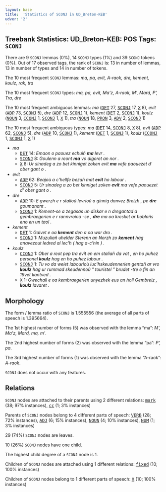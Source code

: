 ```yaml
---
layout: base
title:  'Statistics of SCONJ in UD_Breton-KEB'
udver: '2'
---
```


## Treebank Statistics: UD_Breton-KEB: POS Tags: `SCONJ`

There are 9 `SCONJ` lemmas (0%), 14 `SCONJ` types (1%) and 39 `SCONJ` tokens (0%).
Out of 17 observed tags, the rank of `SCONJ` is: 13 in number of lemmas, 13 in number of types and 14 in number of tokens.

The 10 most frequent `SCONJ` lemmas: <em>ma, pa, evit, A-raok, dre, kement, koulz, rak, tra</em>

The 10 most frequent `SCONJ` types:  <em>ma, pa, evit, Ma'z, A-raok, M', Mard, P', Tra, dre</em>

The 10 most frequent ambiguous lemmas: <em>ma</em> (<tt><a href="br_keb-pos-DET.html">DET</a></tt> 27, <tt><a href="br_keb-pos-SCONJ.html">SCONJ</a></tt> 17, <tt><a href="br_keb-pos-X.html">X</a></tt> 8), <em>evit</em> (<tt><a href="br_keb-pos-ADP.html">ADP</a></tt> 73, <tt><a href="br_keb-pos-SCONJ.html">SCONJ</a></tt> 5), <em>dre</em> (<tt><a href="br_keb-pos-ADP.html">ADP</a></tt> 12, <tt><a href="br_keb-pos-SCONJ.html">SCONJ</a></tt> 1), <em>kement</em> (<tt><a href="br_keb-pos-DET.html">DET</a></tt> 2, <tt><a href="br_keb-pos-SCONJ.html">SCONJ</a></tt> 1), <em>koulz</em> (<tt><a href="br_keb-pos-NOUN.html">NOUN</a></tt> 3, <tt><a href="br_keb-pos-CCONJ.html">CCONJ</a></tt> 1, <tt><a href="br_keb-pos-SCONJ.html">SCONJ</a></tt> 1, <tt><a href="br_keb-pos-X.html">X</a></tt> 1), <em>tra</em> (<tt><a href="br_keb-pos-NOUN.html">NOUN</a></tt> 18, <tt><a href="br_keb-pos-PRON.html">PRON</a></tt> 3, <tt><a href="br_keb-pos-ADV.html">ADV</a></tt> 2, <tt><a href="br_keb-pos-SCONJ.html">SCONJ</a></tt> 1)

The 10 most frequent ambiguous types:  <em>ma</em> (<tt><a href="br_keb-pos-DET.html">DET</a></tt> 14, <tt><a href="br_keb-pos-SCONJ.html">SCONJ</a></tt> 8, <tt><a href="br_keb-pos-X.html">X</a></tt> 8), <em>evit</em> (<tt><a href="br_keb-pos-ADP.html">ADP</a></tt> 62, <tt><a href="br_keb-pos-SCONJ.html">SCONJ</a></tt> 5), <em>dre</em> (<tt><a href="br_keb-pos-ADP.html">ADP</a></tt> 10, <tt><a href="br_keb-pos-SCONJ.html">SCONJ</a></tt> 1), <em>kement</em> (<tt><a href="br_keb-pos-DET.html">DET</a></tt> 1, <tt><a href="br_keb-pos-SCONJ.html">SCONJ</a></tt> 1), <em>koulz</em> (<tt><a href="br_keb-pos-CCONJ.html">CCONJ</a></tt> 1, <tt><a href="br_keb-pos-SCONJ.html">SCONJ</a></tt> 1, <tt><a href="br_keb-pos-X.html">X</a></tt> 1)


* <em>ma</em>
  * <tt><a href="br_keb-pos-DET.html">DET</a></tt> 14: <em>Emaon o paouez echuiñ <b>ma</b> levr .</em>
  * <tt><a href="br_keb-pos-SCONJ.html">SCONJ</a></tt> 8: <em>Goulenn a reont <b>ma</b> vo digoret an nor .</em>
  * <tt><a href="br_keb-pos-X.html">X</a></tt> 8: <em>Ur sinadeg a zo bet kinniget zoken evit <b>ma</b> vefe paouezet d' ober gant o .</em>
* <em>evit</em>
  * <tt><a href="br_keb-pos-ADP.html">ADP</a></tt> 62: <em>Beajoù a c'hellfe bezañ mat <b>evit</b> ho labour .</em>
  * <tt><a href="br_keb-pos-SCONJ.html">SCONJ</a></tt> 5: <em>Ur sinadeg a zo bet kinniget zoken <b>evit</b> ma vefe paouezet d' ober gant o .</em>
* <em>dre</em>
  * <tt><a href="br_keb-pos-ADP.html">ADP</a></tt> 10: <em>E gwerzh e r stalioù levrioù a ginnig danvez Breizh , pe <b>dre</b> goumanant .</em>
  * <tt><a href="br_keb-pos-SCONJ.html">SCONJ</a></tt> 1: <em>Kement-se a zegasas un diskar e n dregantad a gembraegerien e r rannvroioù -se , <b>dre</b> ma oa kresket ar boblañs eno en un taol .</em>
* <em>kement</em>
  * <tt><a href="br_keb-pos-DET.html">DET</a></tt> 1: <em>Galvet e oa <b>kement</b> den a oa war dro .</em>
  * <tt><a href="br_keb-pos-SCONJ.html">SCONJ</a></tt> 1: <em>Muzuliañ uhelder Sterenn an Norzh zo <b>kement</b> hag anavezout ledred al lec'h ( hag a-c'hin ) .</em>
* <em>koulz</em>
  * <tt><a href="br_keb-pos-CCONJ.html">CCONJ</a></tt> 1: <em>Ober a reot pep tra evit en em staliañ da vat , en ho puhez personel <b>koulz</b> hag en ho puhez labour .</em>
  * <tt><a href="br_keb-pos-SCONJ.html">SCONJ</a></tt> 1: <em>Tu vo da welet labourioù luc'hskeudennerien gentañ ar vro <b>koulz</b> hag ur rummad skeudennoù " touristel " brudet -tre e fin an 19vet kantved .</em>
  * <tt><a href="br_keb-pos-X.html">X</a></tt> 1: <em>Gwechall e oa kembraegerien unyezhek eus an holl Gembreiz , <b>koulz</b> lavaret .</em>

## Morphology

The form / lemma ratio of `SCONJ` is 1.555556 (the average of all parts of speech is 1.395664).

The 1st highest number of forms (5) was observed with the lemma “ma”: <em>M', Ma'z, Mard, ma, m’</em>.

The 2nd highest number of forms (2) was observed with the lemma “pa”: <em>P', pa</em>.

The 3rd highest number of forms (1) was observed with the lemma “A-raok”: <em>A-raok</em>.

`SCONJ` does not occur with any features.


## Relations

`SCONJ` nodes are attached to their parents using 2 different relations: <tt><a href="br_keb-dep-mark.html">mark</a></tt> (38; 97% instances), <tt><a href="br_keb-dep-cc.html">cc</a></tt> (1; 3% instances)

Parents of `SCONJ` nodes belong to 4 different parts of speech: <tt><a href="br_keb-pos-VERB.html">VERB</a></tt> (28; 72% instances), <tt><a href="br_keb-pos-ADJ.html">ADJ</a></tt> (6; 15% instances), <tt><a href="br_keb-pos-NOUN.html">NOUN</a></tt> (4; 10% instances), <tt><a href="br_keb-pos-NUM.html">NUM</a></tt> (1; 3% instances)

29 (74%) `SCONJ` nodes are leaves.

10 (26%) `SCONJ` nodes have one child.

The highest child degree of a `SCONJ` node is 1.

Children of `SCONJ` nodes are attached using 1 different relations: <tt><a href="br_keb-dep-fixed.html">fixed</a></tt> (10; 100% instances)

Children of `SCONJ` nodes belong to 1 different parts of speech: <tt><a href="br_keb-pos-X.html">X</a></tt> (10; 100% instances)

